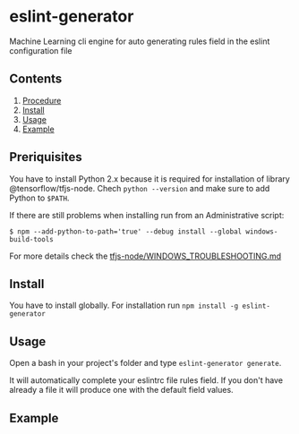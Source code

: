 # eslint-generator
Machine Learning cli engine for auto generating rules field in the eslint configuration file

## Contents
 1. [Procedure](#procedure)
 2. [Install](#install)
 3. [Usage](#usage)
 4. [Example](#example)

## Preriquisites
You have to install Python 2.x because it is required for installation of library @tensorflow/tfjs-node. Chech `python --version` and make sure to add Python to `$PATH`. 

If there are still problems when installing run from an Administrative script:

`$ npm --add-python-to-path='true' --debug install --global windows-build-tools`

For more details check the [tfjs-node/WINDOWS_TROUBLESHOOTING.md](https://github.com/tensorflow/tfjs-node/blob/master/WINDOWS_TROUBLESHOOTING.md)


## Install
You have to install globally. For installation run `npm install -g eslint-generator`


## Usage
Open a bash in your project's folder and type `eslint-generator generate`.

It will automatically complete your eslintrc file rules field. 
If you don't have already a file it will produce one with the default field values.

## Example
